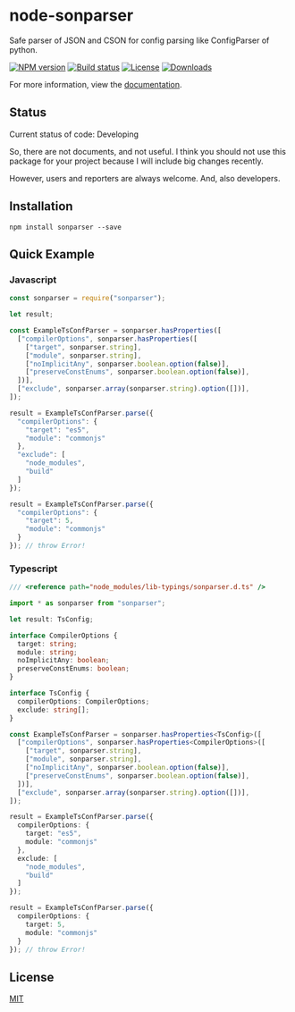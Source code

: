 # node-sonparser

Safe parser of JSON and CSON for config parsing like ConfigParser of python.

[![NPM version][npm-image]][npm-url]
[![Build status][travis-image]][travis-url]
[![License][license-image]][license-url]
[![Downloads][downloads-image]][downloads-url]

For more information, view the [documentation][main-document].

## Status

Current status of code: Developing

So, there are not documents, and not useful.
I think you should not use this package for your project because I will include big changes recently.

However, users and reporters are always welcome. And, also developers.

## Installation

```
npm install sonparser --save
```

## Quick Example

### Javascript

```javascript
const sonparser = require("sonparser");

let result;

const ExampleTsConfParser = sonparser.hasProperties([
  ["compilerOptions", sonparser.hasProperties([
    ["target", sonparser.string],
    ["module", sonparser.string],
    ["noImplicitAny", sonparser.boolean.option(false)],
    ["preserveConstEnums", sonparser.boolean.option(false)],
  ])],
  ["exclude", sonparser.array(sonparser.string).option([])],
]);

result = ExampleTsConfParser.parse({
  "compilerOptions": {
    "target": "es5",
    "module": "commonjs"
  },
  "exclude": [
    "node_modules",
    "build"
  ]
});

result = ExampleTsConfParser.parse({
  "compilerOptions": {
    "target": 5,
    "module": "commonjs"
  }
}); // throw Error!
```

### Typescript

```typescript
/// <reference path="node_modules/lib-typings/sonparser.d.ts" />

import * as sonparser from "sonparser";

let result: TsConfig;

interface CompilerOptions {
  target: string;
  module: string;
  noImplicitAny: boolean;
  preserveConstEnums: boolean;
}

interface TsConfig {
  compilerOptions: CompilerOptions;
  exclude: string[];
}

const ExampleTsConfParser = sonparser.hasProperties<TsConfig>([
  ["compilerOptions", sonparser.hasProperties<CompilerOptions>([
    ["target", sonparser.string],
    ["module", sonparser.string],
    ["noImplicitAny", sonparser.boolean.option(false)],
    ["preserveConstEnums", sonparser.boolean.option(false)],
  ])],
  ["exclude", sonparser.array(sonparser.string).option([])],
]);

result = ExampleTsConfParser.parse({
  compilerOptions: {
    target: "es5",
    module: "commonjs"
  },
  exclude: [
    "node_modules",
    "build"
  ]
});

result = ExampleTsConfParser.parse({
  compilerOptions: {
    target: 5,
    module: "commonjs"
  }
}); // throw Error!
```

## License

[MIT](LICENSE)

<!--
## Fantasyland

[![Fantasyland][fantasy-land-logo]][fantasy-land-url]
-->

[npm-image]: https://img.shields.io/npm/v/sonparser.svg?style=flat-square
[npm-url]: https://npmjs.org/package/sonparser
[travis-image]: https://travis-ci.org/mizunashi-mana/node-sonparser.svg?branch=master
[travis-url]: https://travis-ci.org/mizunashi-mana/node-sonparser
[license-image]: http://img.shields.io/npm/l/sonparser.svg?style=flat-square
[license-url]: LICENSE
[downloads-image]: http://img.shields.io/npm/dm/sonparser.svg?style=flat-square
[downloads-url]: https://npmjs.org/package/sonparser
[main-document]: docs/man/README.md
[fantasy-land-logo]: https://github.com/fantasyland/fantasy-land/raw/master/logo.png
[fantasy-land-url]: https://github.com/fantasyland/fantasy-land
